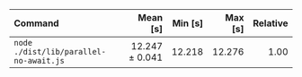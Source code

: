 | Command | Mean [s] | Min [s] | Max [s] | Relative |
|:---|---:|---:|---:|---:|
| `node ./dist/lib/parallel-no-await.js` | 12.247 ± 0.041 | 12.218 | 12.276 | 1.00 |
